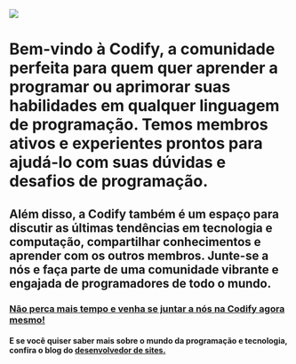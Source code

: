 <img src="https://programador.site/images/banner-codify.webp">

<h1>
  Bem-vindo à Codify, a comunidade perfeita para quem quer aprender a programar ou aprimorar suas habilidades em qualquer linguagem de programação. Temos membros ativos e experientes prontos para ajudá-lo com suas dúvidas e desafios de programação.
</h1>

<h2>
  Além disso, a Codify também é um espaço para discutir as últimas tendências em tecnologia e computação, compartilhar conhecimentos e aprender com os outros membros. Junte-se a nós e faça parte de uma comunidade vibrante e engajada de programadores de todo o mundo.
</h2>

<h3>
  <a target="_blank" href="https://discord.gg/hU27wXZEns">
    Não perca mais tempo e venha se juntar a nós na Codify agora mesmo!
  </a>
</h3>

<h4>
  E se você quiser saber mais sobre o mundo da programação e tecnologia, confira o blog do
  <a target="_blank" href="https://programador.site/blog/sevidor-de-programacao-no-brasil.html">
    desenvolvedor de sites.
  </a>
</h4>
